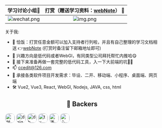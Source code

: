 
|                                                        学习讨论小组🍻                                                         |                                                打赏（赠送学习资料：[webNote](https://github.com/Cc-Edit/webNote)） :confetti_ball:                                                 | 
|:-----------------------------------------------------------------------------------------------------------------------:|:-----------------------------------------------------------------------------------------------------------------------------------------------------------------------:| 
| ![wechat.png](https://static.sisjs.com/images/WeChatGroup.png) |                                                           ![img.png](https://static.sisjs.com/images/img.png)                                                           |

<!--
**adminV/adminV** is a ✨ _special_ ✨ repository because its `README.md` (this file) appears on your GitHub profile.

Here are some ideas to get you started:

- 🔭 I’m currently working on ...
- 🌱 I’m currently learning ...
- 👯 I’m looking to collaborate on ...
- 🤔 I’m looking for help with ...
- 💬 Ask me about ...
- 📫 How to reach me: ...
- 😄 Pronouns: ...
- ⚡ Fun fact: ...
-->


关于我:
- 🎁 恰饭：打赏任意金额可以加入支持者行列啦，并且有自己整理的学习文档相送 👉[webNote](https://github.com/Cc-Edit/webNote) (打赏时备注留下邮箱地址即可)
- 💼 兴趣方向是低代码或者WebGl，有同类型公司拜托帮忙内推哈😋 
- 🔭 接下来准备再做一套完整的低代码工具，入一下大前端的坑💪🏻 
- 📫 ccedit@126.com
- 📢 承接各类软件项目开发需求：毕设、二开、移动端、小程序、桌面端、网页端
- 🛠️ Vue2, Vue3, React, WebGl, Nodejs, JAVA, css, html

<p align="center">
  <h2 align="center">🎉 Backers</h2>
</p>

<p align="left">
  <img alt="就是你个城" src="https://static.sisjs.com/images/sponsor/jsngc.png" width="30" style="border-radius: 12px; border: 1px solid #d8dee4;">
  <img alt="daigang666" src="https://static.sisjs.com/images/sponsor/daigang666.jpg" width="30" style="border-radius: 12px; border: 1px solid #d8dee4;">
  <img alt="dh" src="https://static.sisjs.com/images/sponsor/dh.png" width="30" style="border-radius: 12px; border: 1px solid #d8dee4;">
  <img alt="ty" src="https://static.sisjs.com/images/sponsor/ty.png" width="30" style="border-radius: 12px; border: 1px solid #d8dee4;">
  <img alt="洒脱~" src="https://static.sisjs.com/images/sponsor/st.png" width="30" style="border-radius: 12px; border: 1px solid #d8dee4;">
  <img alt="心有灵犀" src="https://static.sisjs.com/images/sponsor/xylx.png" width="30" style="border-radius: 12px; border: 1px solid #d8dee4;">
</p>
